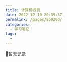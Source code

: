 ```yaml
---
title: 计算机视觉
date: 2022-12-10 20:39:37
permalink: /pages/86920d/
categories:
  - 学习笔记
tags:
  - 
---
```

🌟暂无记录